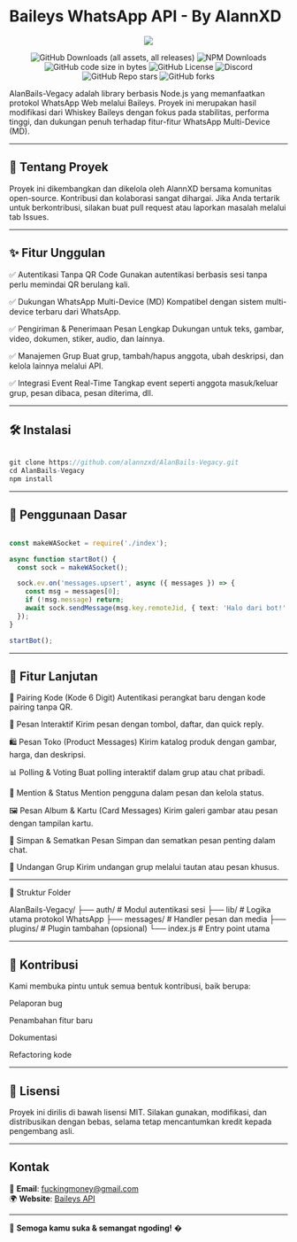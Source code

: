 # Baileys WhatsApp API - By AlannXD

<div align="center"><img src="https://files.catbox.moe/urxlw4.jpg"></div>

<div align='center'>

![GitHub Downloads (all assets, all releases)](https://img.shields.io/github/downloads/whiskeysockets/baileys/total)
![NPM Downloads](https://img.shields.io/npm/dw/%40whiskeysockets%2Fbaileys?label=npm&color=%23CB3837)
![GitHub code size in bytes](https://img.shields.io/github/languages/code-size/whiskeysockets/baileys)
![GitHub License](https://img.shields.io/github/license/whiskeysockets/baileys)
![Discord](https://img.shields.io/discord/725839806084546610?label=discord&color=%235865F2)
![GitHub Repo stars](https://img.shields.io/github/stars/whiskeysockets/baileys)
![GitHub forks](https://img.shields.io/github/forks/whiskeysockets/baileys)

</div>

AlanBails-Vegacy adalah library berbasis Node.js yang memanfaatkan protokol WhatsApp Web melalui Baileys. Proyek ini merupakan hasil modifikasi dari Whiskey Baileys dengan fokus pada stabilitas, performa tinggi, dan dukungan penuh terhadap fitur-fitur WhatsApp Multi-Device (MD).


---

## 🧩 Tentang Proyek

Proyek ini dikembangkan dan dikelola oleh AlannXD bersama komunitas open-source. Kontribusi dan kolaborasi sangat dihargai. Jika Anda tertarik untuk berkontribusi, silakan buat pull request atau laporkan masalah melalui tab Issues.


---

## ✨ Fitur Unggulan

✅ Autentikasi Tanpa QR Code
Gunakan autentikasi berbasis sesi tanpa perlu memindai QR berulang kali.

✅ Dukungan WhatsApp Multi-Device (MD)
Kompatibel dengan sistem multi-device terbaru dari WhatsApp.

✅ Pengiriman & Penerimaan Pesan Lengkap
Dukungan untuk teks, gambar, video, dokumen, stiker, audio, dan lainnya.

✅ Manajemen Grup
Buat grup, tambah/hapus anggota, ubah deskripsi, dan kelola lainnya melalui API.

✅ Integrasi Event Real-Time
Tangkap event seperti anggota masuk/keluar grup, pesan dibaca, pesan diterima, dll.



---

## 🛠️ Instalasi
```ts

git clone https://github.com/alannzxd/AlanBails-Vegacy.git
cd AlanBails-Vegacy
npm install
```

---

## 🚀 Penggunaan Dasar
```ts

const makeWASocket = require('./index');

async function startBot() {
  const sock = makeWASocket();

  sock.ev.on('messages.upsert', async ({ messages }) => {
    const msg = messages[0];
    if (!msg.message) return;
    await sock.sendMessage(msg.key.remoteJid, { text: 'Halo dari bot!' });
  });
}

startBot();
```

---

## 🧪 Fitur Lanjutan

🔐 Pairing Kode (Kode 6 Digit)
Autentikasi perangkat baru dengan kode pairing tanpa QR.

🧾 Pesan Interaktif
Kirim pesan dengan tombol, daftar, dan quick reply.

🛍️ Pesan Toko (Product Messages)
Kirim katalog produk dengan gambar, harga, dan deskripsi.

📊 Polling & Voting
Buat polling interaktif dalam grup atau chat pribadi.

🧷 Mention & Status
Mention pengguna dalam pesan dan kelola status.

🖼️ Pesan Album & Kartu (Card Messages)
Kirim galeri gambar atau pesan dengan tampilan kartu.

📌 Simpan & Sematkan Pesan
Simpan dan sematkan pesan penting dalam chat.

📩 Undangan Grup
Kirim undangan grup melalui tautan atau pesan khusus.



---

📂 Struktur Folder

AlanBails-Vegacy/
├── auth/           # Modul autentikasi sesi
├── lib/            # Logika utama protokol WhatsApp
├── messages/       # Handler pesan dan media
├── plugins/        # Plugin tambahan (opsional)
└── index.js        # Entry point utama


---

## 🤝 Kontribusi

Kami membuka pintu untuk semua bentuk kontribusi, baik berupa:

Pelaporan bug

Penambahan fitur baru

Dokumentasi

Refactoring kode




---

## 📄 Lisensi

Proyek ini dirilis di bawah lisensi MIT. Silakan gunakan, modifikasi, dan distribusikan dengan bebas, selama tetap mencantumkan kredit kepada pengembang asli.


---

## Kontak

📩 **Email**: fuckingmoney@gmail.com  
🌍 **Website**: [Baileys API](https://github.com/alannzxd/AlanBails-Vegacy)  

---

🚀 **Semoga kamu suka & semangat ngoding!** �
